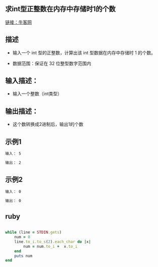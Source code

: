 ##  求int型正整数在内存中存储时1的个数

[链接：牛客网](https://www.nowcoder.com/questionTerminal/69ef2267aafd4d52b250a272fd27052c)

## 描述

- 输入一个 int 型的正整数，计算出该 int 型数据在内存中存储时 1 的个数。


- 数据范围：保证在 32 位整型数字范围内

  

## 输入描述：
-  输入一个整数（int类型）




## 输出描述：
-  这个数转换成2进制后，输出1的个数








## 示例1

```bash
输入： 5

输出： 2

```



## 示例2

```bash
输入： 0

输出： 0

```

## ruby

```ruby 

while (line = STDIN.gets)
    num = 0
    line.to_i.to_s(2).each_char do |x|
        num = num.to_i +  x.to_i
    end
    puts num
end

```